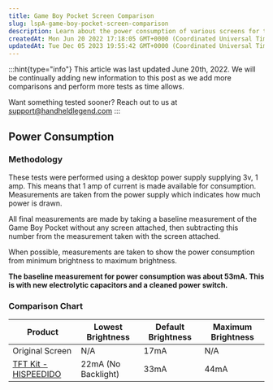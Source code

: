```yaml
---
title: Game Boy Pocket Screen Comparison
slug: lspA-game-boy-pocket-screen-comparison
description: Learn about the power consumption of various screens for the Game Boy Pocket in this informative document. Discover insights from tests conducted using a desktop power supply, with measurements taken at different brightness levels. Find out the baseline m
createdAt: Mon Jun 20 2022 17:18:05 GMT+0000 (Coordinated Universal Time)
updatedAt: Tue Dec 05 2023 19:55:42 GMT+0000 (Coordinated Universal Time)
---
```


:::hint{type="info"}
This article was last updated June 20th, 2022. We will be continually adding new information to this post as we add more comparisons and perform more tests as time allows.

Want something tested sooner? Reach out to us at <support@handheldlegend.com>
:::

## Power Consumption

### Methodology

These tests were performed using a desktop power supply supplying 3v, 1 amp. This means that 1 amp of current is made available for consumption. Measurements are taken from the power supply which indicates how much power is drawn.

All final measurements are made by taking a baseline measurement of the Game Boy Pocket without any screen attached, then subtracting this number from the measurement taken with the screen attached.

When possible, measurements are taken to show the power consumption from minimum brightness to maximum brightness.

**The baseline measurement for power consumption was about 53mA. This is with new electrolytic capacitors and a cleaned power switch.**

### Comparison Chart

| Product                                                                                                                   | Lowest Brightness   | Default Brightness | Maximum Brightness |
| ------------------------------------------------------------------------------------------------------------------------- | ------------------- | ------------------ | ------------------ |
| Original Screen                                                                                                           | N/A                 | 17mA               | N/A                |
| [TFT Kit - HISPEEDIDO](https://handheldlegend.com/collections/game-boy-pocket-mgb/products/game-boy-pocket-tft-backlight) | 22mA (No Backlight) | 33mA               | 44mA               |

